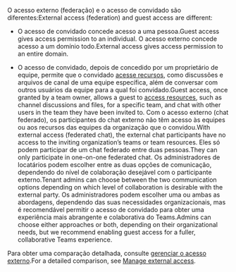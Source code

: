 <span data-ttu-id="7afcb-101">O acesso externo (federação) e o acesso de convidado são diferentes:</span><span class="sxs-lookup"><span data-stu-id="7afcb-101">External access (federation) and guest access are different:</span></span>

- <span data-ttu-id="7afcb-102">O acesso de convidado concede acesso a uma pessoa.</span><span class="sxs-lookup"><span data-stu-id="7afcb-102">Guest access gives access permission to an individual.</span></span> <span data-ttu-id="7afcb-103">O acesso externo concede acesso a um domínio todo.</span><span class="sxs-lookup"><span data-stu-id="7afcb-103">External access gives access permission to an entire domain.</span></span>

- <span data-ttu-id="7afcb-104">O acesso de convidado, depois de concedido por um proprietário de equipe, permite que o convidado [acesse recursos](../guest-experience.md), como discussões e arquivos de canal de uma equipe específica, além de conversar com outros usuários da equipe para a qual foi convidado.</span><span class="sxs-lookup"><span data-stu-id="7afcb-104">Guest access, once granted by a team owner, allows a guest to [access resources](../guest-experience.md), such as channel discussions and files, for a specific team, and chat with other users in the team they have been invited to.</span></span> <span data-ttu-id="7afcb-105">Com o acesso externo (chat federado), os participantes do chat externo não têm acesso às equipes ou aos recursos das equipes da organização que o convidou.</span><span class="sxs-lookup"><span data-stu-id="7afcb-105">With external access (federated chat), the external chat participants have no access to the inviting organization’s teams or team resources.</span></span> <span data-ttu-id="7afcb-106">Eles só podem participar de um chat federado entre duas pessoas.</span><span class="sxs-lookup"><span data-stu-id="7afcb-106">They can only participate in one-on-one federated chat.</span></span> <span data-ttu-id="7afcb-107">Os administradores de locatários podem escolher entre as duas opções de comunicação, dependendo do nível de colaboração desejável com o participante externo.</span><span class="sxs-lookup"><span data-stu-id="7afcb-107">Tenant admins can choose between the two communication options depending on which level of collaboration is desirable with the external party.</span></span> <span data-ttu-id="7afcb-108">Os administradores podem escolher uma ou ambas as abordagens, dependendo das suas necessidades organizacionais, mas é recomendável permitir o acesso de convidado para obter uma experiência mais abrangente e colaborativa do Teams.</span><span class="sxs-lookup"><span data-stu-id="7afcb-108">Admins can choose either approaches or both, depending on their organizational needs, but we recommend enabling guest access for a fuller, collaborative Teams experience.</span></span> 

<span data-ttu-id="7afcb-109">Para obter uma comparação detalhada, consulte [gerenciar o acesso externo](../manage-external-access.md).</span><span class="sxs-lookup"><span data-stu-id="7afcb-109">For a detailed comparison, see [Manage external access](../manage-external-access.md).</span></span>
